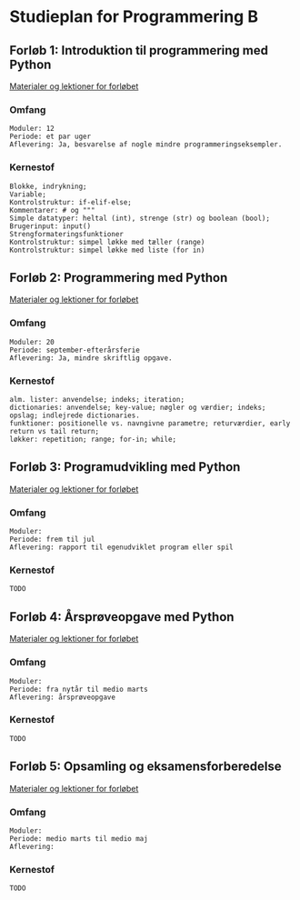 # Studieplan for Programmering B

## Forløb 1: Introduktion til programmering med Python
[Materialer og lektioner for forløbet](1-introduktion-python.md)
### Omfang
    Moduler: 12  
    Periode: et par uger   
    Aflevering: Ja, besvarelse af nogle mindre programmeringseksempler.  
### Kernestof
    Blokke, indrykning;  
    Variable;  
    Kontrolstruktur: if-elif-else;  
    Kommentarer: # og """  
    Simple datatyper: heltal (int), strenge (str) og boolean (bool);   
    Brugerinput: input()  
    Strengformateringsfunktioner   
    Kontrolstruktur: simpel løkke med tæller (range)  
    Kontrolstruktur: simpel løkke med liste (for in)  

## Forløb 2: Programmering med Python
[Materialer og lektioner for forløbet](2-programmering-python.md)
### Omfang
    Moduler: 20 
    Periode: september-efterårsferie 
    Aflevering: Ja, mindre skriftlig opgave.
### Kernestof
    alm. lister: anvendelse; indeks; iteration;   
    dictionaries: anvendelse; key-value; nøgler og værdier; indeks; opslag; indlejrede dictionaries.  
    funktioner: positionelle vs. navngivne parametre; returværdier, early return vs tail return;
    løkker: repetition; range; for-in; while; 

## Forløb 3: Programudvikling med Python
[Materialer og lektioner for forløbet](3-programudvikling-python.md)
### Omfang
    Moduler: 
    Periode: frem til jul
    Aflevering: rapport til egenudviklet program eller spil 
### Kernestof
    TODO 

## Forløb 4: Årsprøveopgave med Python
[Materialer og lektioner for forløbet](4-årsprøveopgave.md)
### Omfang
    Moduler:  
    Periode: fra nytår til medio marts
    Aflevering: årsprøveopgave
### Kernestof
    TODO

## Forløb 5: Opsamling og eksamensforberedelse
[Materialer og lektioner for forløbet](5-opsamling.md)
### Omfang
    Moduler:  
    Periode: medio marts til medio maj
    Aflevering:
### Kernestof
    TODO
